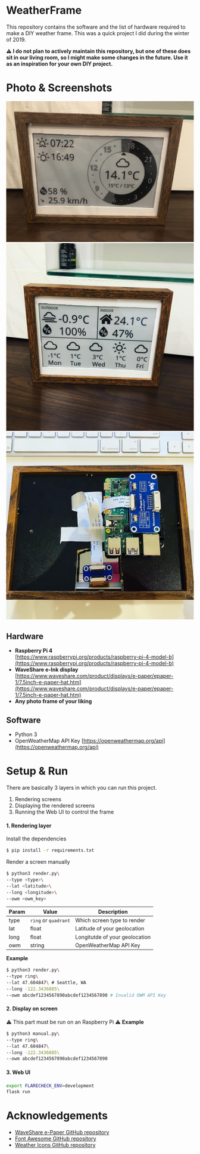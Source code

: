 # WeatherFrame
This repository contains the software and the list of hardware required to make a DIY weather frame. This was a quick project I did during the winter of 2019.

**⚠️ I do not plan to actively maintain this repository, but one of these does sit in our living room, so I might make some changes in the future. Use it as an inspiration for your own DIY project.**

# Photo & Screenshots
![Ring screen](docs/photoscreen/ring.jpeg)
![Ring screen](docs/photoscreen/quad.jpeg)
![Ring screen](docs/photoscreen/back.jpeg)

## Hardware
* __Raspberry Pi 4__  
  [https://www.raspberrypi.org/products/raspberry-pi-4-model-b](https://www.raspberrypi.org/products/raspberry-pi-4-model-b)
* __WaveShare e-Ink display__
  [https://www.waveshare.com/product/displays/e-paper/epaper-1/7.5inch-e-paper-hat.htm](https://www.waveshare.com/product/displays/e-paper/epaper-1/7.5inch-e-paper-hat.htm)
* __Any photo frame of your liking__

## Software
* Python 3
* OpenWeatherMap API Key
  [https://openweathermap.org/api](https://openweathermap.org/api)

# Setup & Run
There are basically 3 layers in which you can run this project.
1. Rendering screens
2. Displaying the rendered screens
3. Running the Web UI to control the frame
#### 1. Rendering layer
Install the dependencies
```bash
$ pip install -r requirements.txt
```
Render a screen manually
```bash
$ python3 render.py\ 
--type <type>\ 
--lat <latitude>\ 
--long <longitude>\ 
--owm <owm_key>
```
| Param | Value | Description |
| ----- | ----- | ----------- |
| type | `ring` or `quadrant` | Which screen type to render |
| lat  | float | Latitude of your geolocation |
| long | float | Longitutde of your geolocation |
| owm | string | OpenWeatherMap API Key |

**Example**
```bash
$ python3 render.py\ 
--type ring\ 
--lat 47.604847\ # Seattle, WA
--long -122.3436885\ 
--owm abcdef1234567890abcdef1234567890 # Invalid OWM API Key
```
#### 2. Display on screen
⚠️ This part must be run on an Raspberry Pi ⚠️
**Example**
```bash
$ python3 manual.py\ 
--type ring\ 
--lat 47.604847\ 
--long -122.3436885\ 
--owm abcdef1234567890abcdef1234567890
```

#### 3. Web UI
```bash
export FLARECHECK_ENV=development
flask run
```
# Acknowledgements

* [WaveShare e-Paper GitHub repository](https://github.com/waveshare/e-Paper)
* [Font Awesome GitHub repository](https://github.com/FortAwesome/Font-Awesome)
* [Weather Icons GitHub repository](https://github.com/erikflowers/weather-icons)
